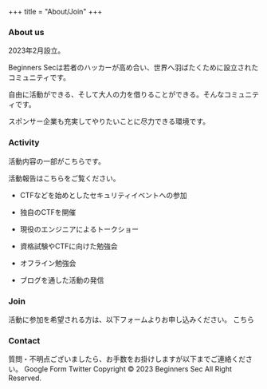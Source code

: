+++
title = "About/Join"
+++

### About us

2023年2月設立。

Beginners Secは若者のハッカーが高め合い、世界へ羽ばたくために設立されたコミュニティです。

自由に活動ができる、そして大人の力を借りることができる。そんなコミュニティです。

スポンサー企業も充実してやりたいことに尽力できる環境です。
### Activity

活動内容の一部がこちらです。

活動報告はこちらをご覧ください。

- CTFなどを始めとしたセキュリティイベントへの参加

- 独自のCTFを開催

- 現役のエンジニアによるトークショー

- 資格試験やCTFに向けた勉強会

- オフライン勉強会

- ブログを通した活動の発信
### Join

活動に参加を希望される方は、以下フォームよりお申し込みください。
こちら
### Contact

質問・不明点ございましたら、お手数をお掛けしますが以下までご連絡ください。
Google Form Twitter
Copyright © 2023 Beginners Sec All Right Reserved.
